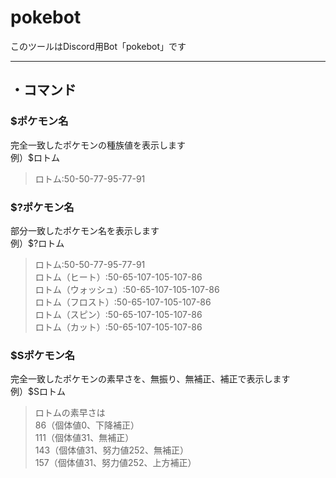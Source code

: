 # pokebot
このツールはDiscord用Bot「pokebot」です
***
## ・コマンド  
### $ポケモン名  
完全一致したポケモンの種族値を表示します  
例）$ロトム  
>ロトム:50-50-77-95-77-91  

### $?ポケモン名  
部分一致したポケモン名を表示します  
例）$?ロトム  
>ロトム:50-50-77-95-77-91  
>ロトム（ヒート）:50-65-107-105-107-86  
>ロトム（ウォッシュ）:50-65-107-105-107-86  
>ロトム（フロスト）:50-65-107-105-107-86  
>ロトム（スピン）:50-65-107-105-107-86  
>ロトム（カット）:50-65-107-105-107-86  

### $Sポケモン名  
完全一致したポケモンの素早さを、無振り、無補正、補正で表示します  
例）$Sロトム  
>ロトムの素早さは  
>86（個体値0、下降補正）  
>111（個体値31、無補正）  
>143（個体値31、努力値252、無補正）  
>157（個体値31、努力値252、上方補正）  
